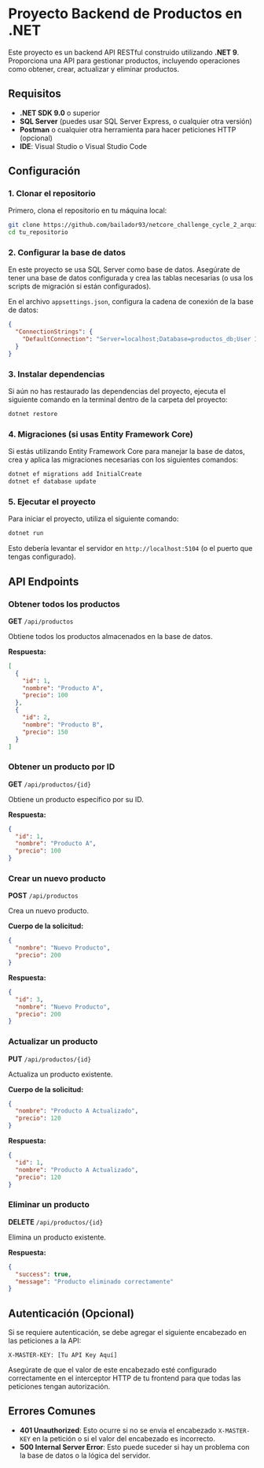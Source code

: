 # Proyecto Backend de Productos en .NET

Este proyecto es un backend API RESTful construido utilizando **.NET 9**. Proporciona una API para gestionar productos, incluyendo operaciones como obtener, crear, actualizar y eliminar productos.

## Requisitos

- **.NET SDK 9.0** o superior
- **SQL Server** (puedes usar SQL Server Express, o cualquier otra versión)
- **Postman** o cualquier otra herramienta para hacer peticiones HTTP (opcional)
- **IDE**: Visual Studio o Visual Studio Code

## Configuración

### 1. Clonar el repositorio

Primero, clona el repositorio en tu máquina local:

```bash
git clone https://github.com/bailador93/netcore_challenge_cycle_2_arquitectura_hexagonal.git api-productos
cd tu_repositorio
```

### 2. Configurar la base de datos

En este proyecto se usa SQL Server como base de datos. Asegúrate de tener una base de datos configurada y crea las tablas necesarias (o usa los scripts de migración si están configurados).

En el archivo `appsettings.json`, configura la cadena de conexión de la base de datos:

```json
{
  "ConnectionStrings": {
    "DefaultConnection": "Server=localhost;Database=productos_db;User Id=sa;Password=TuContraseña;"
  }
}
```

### 3. Instalar dependencias

Si aún no has restaurado las dependencias del proyecto, ejecuta el siguiente comando en la terminal dentro de la carpeta del proyecto:

```bash
dotnet restore
```

### 4. Migraciones (si usas Entity Framework Core)

Si estás utilizando Entity Framework Core para manejar la base de datos, crea y aplica las migraciones necesarias con los siguientes comandos:

```bash
dotnet ef migrations add InitialCreate
dotnet ef database update
```

### 5. Ejecutar el proyecto

Para iniciar el proyecto, utiliza el siguiente comando:

```bash
dotnet run
```

Esto debería levantar el servidor en `http://localhost:5104` (o el puerto que tengas configurado).

## API Endpoints

### Obtener todos los productos

**GET** `/api/productos`

Obtiene todos los productos almacenados en la base de datos.

**Respuesta:**

```json
[
  {
    "id": 1,
    "nombre": "Producto A",
    "precio": 100
  },
  {
    "id": 2,
    "nombre": "Producto B",
    "precio": 150
  }
]
```

### Obtener un producto por ID

**GET** `/api/productos/{id}`

Obtiene un producto específico por su ID.

**Respuesta:**

```json
{
  "id": 1,
  "nombre": "Producto A",
  "precio": 100
}
```

### Crear un nuevo producto

**POST** `/api/productos`

Crea un nuevo producto.

**Cuerpo de la solicitud:**

```json
{
  "nombre": "Nuevo Producto",
  "precio": 200
}
```

**Respuesta:**

```json
{
  "id": 3,
  "nombre": "Nuevo Producto",
  "precio": 200
}
```

### Actualizar un producto

**PUT** `/api/productos/{id}`

Actualiza un producto existente.

**Cuerpo de la solicitud:**

```json
{
  "nombre": "Producto A Actualizado",
  "precio": 120
}
```

**Respuesta:**

```json
{
  "id": 1,
  "nombre": "Producto A Actualizado",
  "precio": 120
}
```

### Eliminar un producto

**DELETE** `/api/productos/{id}`

Elimina un producto existente.

**Respuesta:**

```json
{
  "success": true,
  "message": "Producto eliminado correctamente"
}
```

## Autenticación (Opcional)

Si se requiere autenticación, se debe agregar el siguiente encabezado en las peticiones a la API:

```
X-MASTER-KEY: [Tu API Key Aquí]
```

Asegúrate de que el valor de este encabezado esté configurado correctamente en el interceptor HTTP de tu frontend para que todas las peticiones tengan autorización.

## Errores Comunes

- **401 Unauthorized**: Esto ocurre si no se envía el encabezado `X-MASTER-KEY` en la petición o si el valor del encabezado es incorrecto.
- **500 Internal Server Error**: Esto puede suceder si hay un problema con la base de datos o la lógica del servidor.
